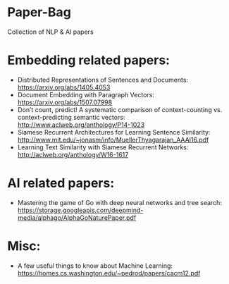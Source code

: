 # Paper-Bag
Collection of NLP & AI papers

# Embedding related papers:
- Distributed Representations of Sentences and Documents: https://arxiv.org/abs/1405.4053
- Document Embedding with Paragraph Vectors: https://arxiv.org/abs/1507.07998
- Don’t count, predict! A systematic comparison of context-counting vs. context-predicting semantic vectors: http://www.aclweb.org/anthology/P14-1023
- Siamese Recurrent Architectures for Learning Sentence Similarity: http://www.mit.edu/~jonasm/info/MuellerThyagarajan_AAAI16.pdf
- Learning Text Similarity with Siamese Recurrent Networks: http://aclweb.org/anthology/W16-1617

# AI related papers:
- Mastering the game of Go with deep neural networks and tree search: https://storage.googleapis.com/deepmind-media/alphago/AlphaGoNaturePaper.pdf

# Misc:
- A few useful things to know about Machine Learning: https://homes.cs.washington.edu/~pedrod/papers/cacm12.pdf
